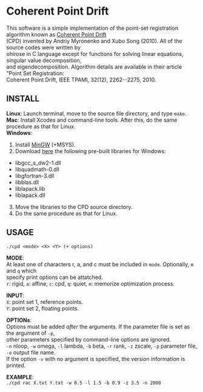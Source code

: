 
# Coherent Point Drift
This software is a simple implementation of the point-set registration algorithm known as
[Coherent Point Drift](https://en.wikipedia.org/wiki/Point_set_registration#Coherent_point_drift)   
(CPD) invented by Andriy Myronenko and Xubo Song (2010). All of the source codes were written by   
ohirose in C language except for functions for solving linear equations, singular value decomposition,  
and eigendecomposition. Algorithm details are available in their article "Point Set Registration:   
Coherent Point Drift, IEEE TPAMI, 32(12), 2262--2275, 2010.    

## INSTALL
**Linux**: Launch terminal, move to the source file directory, and type `make`.   
**Mac**: Install Xcodes and command-line tools. After this, do the same procedure as that for Linux.   
**Windows**:  

1. Install [MinGW](http://www.mingw.org/) (+MSYS).  
2. Download [here](http://icl.cs.utk.edu/lapack-for-windows/lapack/)
   the following pre-built libraries for Windows:  
  * libgcc\_s\_dw2-1.dll 
  * libquadmath-0.dll
  * libgfortran-3.dll
  * libblas.dll
  * liblapack.lib
  * liblapack.dll
3. Move the libraries to the CPD source directory.  
4. Do the same procedure as that for Linux.  

## USAGE   
  `./cpd <mode> <X> <Y> (+ options)`

  **MODE**:   
  At least one of characters r, a, and c must be included in `mode`. Optionally, `m` and `q` which    
  specify print options can be attatched.        
  `r`: rigid, `a`: affine, `c`: cpd, `q`: quiet, `m`: memorize optimization process.   

  **INPUT**:    
  `X`: point set 1, reference points.  
  `Y`: point set 2, floating points.  

  **OPTIONs**:   
  Options must be added *after* the arguments. If the parameter file is set as the argument of `-p`,    
  other parameters specified by command-line options are ignored.   
  `-n` nloop, `-w` omega, `-l` lambda, `-b` beta, `-r` rank, `-z` zscale, `-p` parameter file,   
  `-o` output file name.  
  If the option `-v` with no argument is specified, the version information is printed.

  **EXAMPLE**:   
  `./cpd rac X.txt Y.txt -w 0.5 -l 1.5 -b 0.9 -z 3.5 -n 2000`


